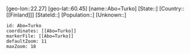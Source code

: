 ﻿---
location: [60.45,22.27]
mapzoom: [7,12] 
mapmarker: city 
type: City
tags:
- geo/City


SpocWebEntityId: 28656
isDeleted: false
confidential: public

---
[geo-lon::22.27]
[geo-lat::60.45]
[name::Abo=Turko]
[State::]
[Country::[[Finland]]]
[StateId::]
[Population::]
[Unknown::]


```leaflet
id: Abo=Turko
coordinates: [[Abo=Turko]]
markerFile: [[Abo=Turko]]
defaultZoom: 11 
maxZoom: 18
```
